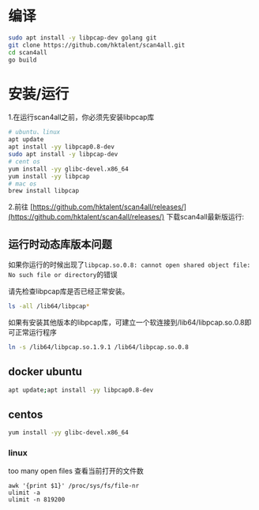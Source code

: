 # 编译

```sh
sudo apt install -y libpcap-dev golang git
git clone https://github.com/hktalent/scan4all.git
cd scan4all
go build
```

# 安装/运行

1.在运行scan4all之前，你必须先安装libpcap库

```sh
# ubuntu、linux
apt update
apt install -yy libpcap0.8-dev
sudo apt install -y libpcap-dev
# cent os
yum install -yy glibc-devel.x86_64
yum install -yy libpcap
# mac os
brew install libpcap

```

2.前往
[https://github.com/hktalent/scan4all/releases/](https://github.com/hktalent/scan4all/releases/)
下载scan4all最新版运行:

## 运行时动态库版本问题

如果你运行的时候出现了`libpcap.so.0.8: cannot open shared object file: No such file or directory`的错误

请先检查libpcap库是否已经正常安装。
```sh
ls -all /lib64/libpcap*
```
如果有安装其他版本的libpcap库，可建立一个软连接到/lib64/libpcap.so.0.8即可正常运行程序

```sh
ln -s /lib64/libpcap.so.1.9.1 /lib64/libpcap.so.0.8
```

## docker ubuntu
```bash 
apt update;apt install -yy libpcap0.8-dev
```
## centos
```bash
yum install -yy glibc-devel.x86_64
```
### linux
too many open files
查看当前打开的文件数
```
awk '{print $1}' /proc/sys/fs/file-nr
ulimit -a
ulimit -n 819200
```